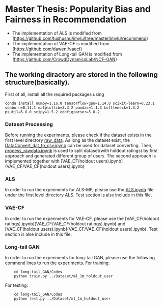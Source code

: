 # Master Thesis: Popularity Bias and Fairness in Recommendation

- The implementation of ALS is modified from (https://github.com/tushushu/imylu/tree/master/imylu/recommend)
- The implementation of VAE-CF is modified from (https://github.com/dawenl/vaecf)
- The implementation of Long-tail GAN is modified from (https://github.com/CrowdDynamicsLab/NCF-GAN)

## The working diractory are stored in the following structure(basically). 

First of all, install all the required packages using 
```
conda install numpy=1.16.0 tensorflow-gpu=1.14.0 scikit-learn=0.23.1 seaborn=0.11.1 matplotlib=3.3.2 pandas=1.1.3 bottleneck=1.3.2 psutil=5.8.0 scipy=1.5.2 configparser=5.0.2
```
### Dataset Processing
Before running the experiments, please check if the dataset exists in the first level directory [raw_data](raw_data/). As long as the dataset exist, the [DataConvert_dat_to_csv.ipynb](DataConvert_dat_to_csv.ipynb) can be used for dataset converting.
Then, [process_rawdata.ipynb](process_rawdata.ipynb) is used to split dataset(with holdout ratings) by first approach and generated different group of users. The second approach is implemented together with [VAE_CF(holdout users).ipynb](VAE_CF/VAE_CF(holdout users).ipynb)
### ALS
In order to run the experiments for ALS-MF, please use the [ALS.ipynb](ALS/ALS.ipynb) file under the first level directory ALS. Test section is alse include in this file.
### VAE-CF
In order to run the experiments for VAE-CF, please use the [VAE_CF(holdout ratings).ipynb](VAE_CF/VAE_CF(holdout ratings).ipynb) and [VAE_CF(holdout users).ipynb](VAE_CF/VAE_CF(holdout users).ipynb). Test section is alse include in this file.
### Long-tail GAN
In order to run the experiments for long-tail GAN, please use the following commend lines to run the experiments.
For training:
```
	cd long-tail_GAN/Codes
	python train.py ../Dataset/ml_1m_holdout_user
```
For testing:
```
	cd long-tail_GAN/Codes
	python test.py ../Dataset/ml_1m_holdout_user
```
